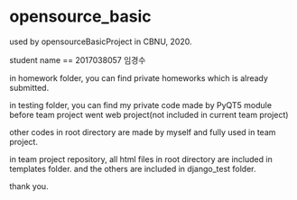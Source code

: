 # opensource_basic
used by opensourceBasicProject in CBNU, 2020.

student name == 2017038057 임경수


in homework folder, you can find private homeworks which is already submitted.

in testing folder, you can find my private code made by PyQT5 module before team project went web project(not included in current team project)


other codes in root directory are made by myself and fully used in team project.

in team project repository, all html files in root directory are included in templates folder.
and the others are included in django_test folder.

thank you.
